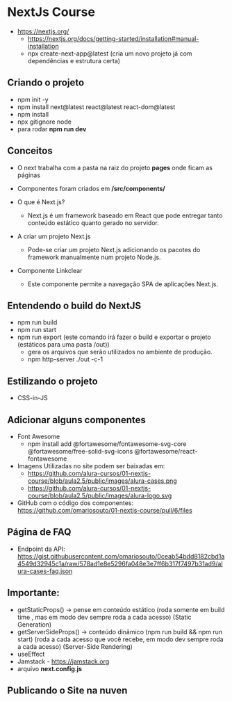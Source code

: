# NextJs Course
* https://nextjs.org/
  * https://nextjs.org/docs/getting-started/installation#manual-installation
  * npx create-next-app@latest <nome-do-projeto> (cria um novo projeto já com dependências e estrutura certa)

## Criando o projeto
* npm init -y
* npm install next@latest react@latest react-dom@latest
* npm install
* npx gitignore node
* para rodar **npm run dev**

## Conceitos
* O next trabalha com a pasta na raiz do projeto **pages** onde ficam as páginas
* Componentes foram criados em **/src/components/**  

* O que é Next.js?
  * Next.js é um framework baseado em React que pode entregar tanto conteúdo estático quanto gerado no servidor.
* A criar um projeto Next.js
    * Pode-se criar um projeto Next.js adicionando os pacotes do framework manualmente num projeto Node.js.
* Componente Linkclear
  * Este componente permite a navegação SPA de aplicações Next.js.


## Entendendo o build do NextJS
* npm run build
* npm run start
* npm run export (este comando irá fazer o build e exportar o projeto (estáticos para uma pasta /out))
  * gera os arquivos que serão utilizados no ambiente de produção.
  * npm http-server ./out -c-1

## Estilizando o projeto
* CSS-in-JS

## Adicionar alguns componentes
* Font Awesome
  * npm install add @fortawesome/fontawesome-svg-core @fortawesome/free-solid-svg-icons @fortawesome/react-fontawesome
* Imagens Utilizadas no site podem ser baixadas em:
  * https://github.com/alura-cursos/01-nextjs-course/blob/aula2.5/public/images/alura-cases.png
  * https://github.com/alura-cursos/01-nextjs-course/blob/aula2.5/public/images/alura-logo.svg
* GitHub com o código dos componentes: https://github.com/omariosouto/01-nextjs-course/pull/6/files

## Página de FAQ
* Endpoint da API: https://gist.githubusercontent.com/omariosouto/0ceab54bdd8182cbd1a4549d32945c1a/raw/578ad1e8e5296fa048e3e7ff6b317f7497b31ad9/alura-cases-faq.json

## Importante:
* getStaticProps() -> pense em conteúdo estático (roda somente em build time , mas em modo dev sempre roda a cada acesso) (Static Generation)
* getServerSideProps() -> conteúdo dinâmico (npm run build && npm run start) (roda a cada acesso que você recebe, em modo dev sempre roda a cada acesso) (Server-Side Rendering)
* useEffect
* Jamstack - https://jamstack.org
* arquivo **next.config.js**

## Publicando o Site na nuven
